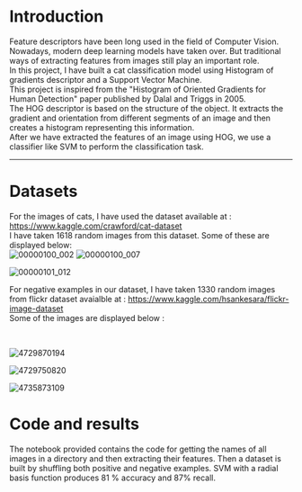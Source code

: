 # Introduction
Feature descriptors have been long used in the field of Computer Vision. Nowadays, modern deep learning models have taken over. But traditional ways of extracting features from images still play an important role.
<br>
In this project, I have built a cat classification model using Histogram of gradients descriptor and a Support Vector Machine.
<br>
This project is inspired from the "Histogram of Oriented Gradients for Human Detection" paper published by Dalal and Triggs in 2005. 
<br>
The HOG descriptor is based on the structure of the object. It extracts the gradient and orientation from different segments of an image and then creates a histogram representing this information.
<br>
After we have extracted the features of an image using HOG, we use a classifier like SVM to perform the classification task.
<br>
______________________________________________________________________________________________________________________________________________________________________
# Datasets

For the images of cats, I have used the dataset available at : https://www.kaggle.com/crawford/cat-dataset
<br>
I have taken 1618 random images from this dataset. Some of these are displayed below: 
<br> 
![00000100_002](https://user-images.githubusercontent.com/48234795/145378022-657d9673-b3bc-41b8-bbd8-2a1535b398eb.jpg)
![00000100_007](https://user-images.githubusercontent.com/48234795/145378058-b0a5faa9-969d-4dff-a917-5d00301af694.jpg)

![00000101_012](https://user-images.githubusercontent.com/48234795/145378210-b02f24db-40ef-4dac-bae6-178a31f3ced7.jpg)

For negative examples in our dataset, I have taken 1330 random images from flickr dataset avaialble at : https://www.kaggle.com/hsankesara/flickr-image-dataset
<br>
Some of the images are displayed below :

<br>

![4729870194](https://user-images.githubusercontent.com/48234795/145378593-435a7568-132a-4d5c-bcc9-27acc6a0c215.jpg)

![4729750820](https://user-images.githubusercontent.com/48234795/145378627-2d10d6ab-4f59-4f7c-9562-c76f4dae3dbc.jpg)

![4735873109](https://user-images.githubusercontent.com/48234795/145378730-e8d010c6-a156-45e8-a89f-a601d7e0d2c5.jpg)


# Code and results
The notebook provided contains the code for getting the names of all images in a directory and then extracting their features. Then a dataset is built by shuffling both positive and negative examples. SVM with a radial basis function produces 81 % accuracy and 87% recall.

